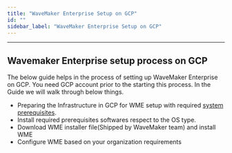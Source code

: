 ```yaml
---
title: "WaveMaker Enterprise Setup on GCP"
id: ""
sidebar_label: "WaveMaker Enterprise Setup on GCP"
---
```

---

## Wavemaker Enterprise setup process on GCP

The below guide helps in the process of setting up WaveMaker Enterprise on GCP.
You need GCP account prior to the starting this process.
In the Guide we will walk through below things.

- Preparing the Infrastructure in GCP for WME setup with required [system prerequisites](/learn/on-premise/prerequisites).
- Install required prerequisites softwares respect to the OS type.
- Download WME installer file(Shipped by WaveMaker team) and install WME
- Configure WME based on your organization requirements
